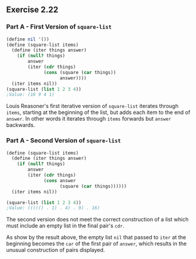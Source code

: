 ## Exercise 2.22

### Part A - First Version of `square-list`

``` Scheme
(define nil '())
(define (square-list items)
  (define (iter things answer)
    (if (null? things)
        answer
        (iter (cdr things) 
              (cons (square (car things))
                    answer))))
  (iter items nil))
(square-list (list 1 2 3 4))
;Value: (16 9 4 1)
```

Louis Reasoner's first iterative version of `square-list` iterates through `items`, starting at the beginning of the list, but adds each item to the end of `answer`. In other words it iterates through `items` forwards but `answer` backwards.

### Part A - Second Version of `square-list`

``` Scheme
(define (square-list items)
  (define (iter things answer)
    (if (null? things)
        answer
        (iter (cdr things)
              (cons answer
                    (square (car things))))))
  (iter items nil))

(square-list (list 1 2 3 4))
;Value: ((((() . 1) . 4) . 9) . 16)
```

The second version does not meet the correct construction of a list which must include an empty list in the final pair's `cdr`.

As show by the result above, the empty list `nil` that passed to `iter` at the beginning becomes the `car` of the first pair of `answer`, which results in the unusual construction of pairs displayed.